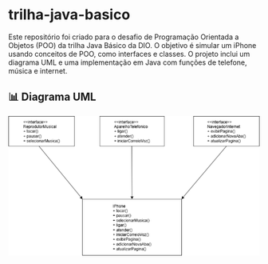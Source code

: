 # trilha-java-basico
Este repositório foi criado para o desafio de Programação Orientada a Objetos (POO) da trilha Java Básico da DIO. O objetivo é simular um iPhone usando conceitos de POO, como interfaces e classes. O projeto inclui um diagrama UML e uma implementação em Java com funções de telefone, música e internet.

## 📊 Diagrama UML

![Diagrama UML](uml/diagrama-iphone.drawio.png)
